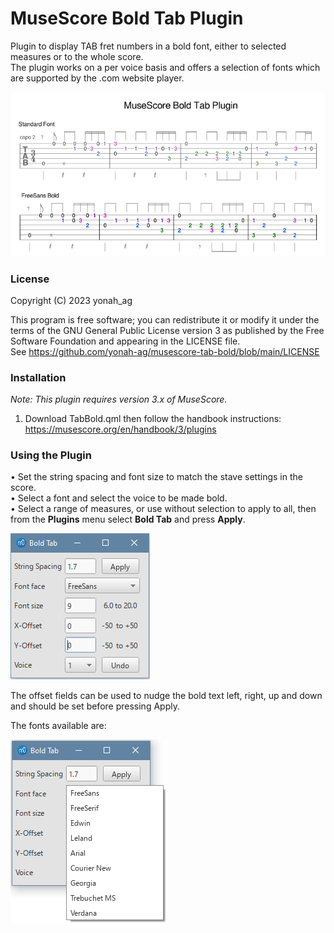 # MuseScore Bold Tab Plugin
Plugin to display TAB fret numbers in a bold font, either to selected measures or to the whole score.  
The plugin works on a per voice basis and offers a selection of fonts which are supported by the .com website player.

![01](https://github.com/yonah-ag/musescore-tab-bold/blob/main/images/TabBold.png)

### License

Copyright (C) 2023 yonah_ag

This program is free software; you can redistribute it or modify it under the terms of the GNU General Public License version 3 as published by the Free Software Foundation and appearing in the LICENSE file.  
See https://github.com/yonah-ag/musescore-tab-bold/blob/main/LICENSE

### Installation

_Note: This plugin requires version 3.x of MuseScore._

1. Download TabBold.qml then follow the handbook instructions: https://musescore.org/en/handbook/3/plugins

### Using the Plugin

• Set the string spacing and font size to match the stave settings in the score.  
• Select a font and select the voice to be made bold.  
• Select a range of measures, or use without selection to apply to all, then from the **Plugins** menu select **Bold Tab** and press **Apply**.  
 
  ![02](https://github.com/yonah-ag/musescore-tab-bold/blob/main/images/TabBold01.png)
  
 The offset fields can be used to nudge the bold text left, right, up and down and should be set before pressing Apply.  
 
 The fonts available are:
  
  ![03](https://github.com/yonah-ag/musescore-tab-bold/blob/main/images/TabBold02.png)
